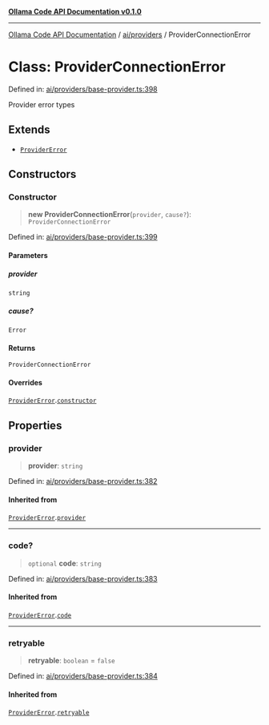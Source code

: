 [**Ollama Code API Documentation v0.1.0**](../../../README.md)

***

[Ollama Code API Documentation](../../../modules.md) / [ai/providers](../README.md) / ProviderConnectionError

# Class: ProviderConnectionError

Defined in: [ai/providers/base-provider.ts:398](https://github.com/erichchampion/ollama-code/blob/5f12b416589e9f978f73e54f8bfc9efaaaa273d1/ollama-code/src/ai/providers/base-provider.ts#L398)

Provider error types

## Extends

- [`ProviderError`](ProviderError.md)

## Constructors

### Constructor

> **new ProviderConnectionError**(`provider`, `cause?`): `ProviderConnectionError`

Defined in: [ai/providers/base-provider.ts:399](https://github.com/erichchampion/ollama-code/blob/5f12b416589e9f978f73e54f8bfc9efaaaa273d1/ollama-code/src/ai/providers/base-provider.ts#L399)

#### Parameters

##### provider

`string`

##### cause?

`Error`

#### Returns

`ProviderConnectionError`

#### Overrides

[`ProviderError`](ProviderError.md).[`constructor`](ProviderError.md#constructor)

## Properties

### provider

> **provider**: `string`

Defined in: [ai/providers/base-provider.ts:382](https://github.com/erichchampion/ollama-code/blob/5f12b416589e9f978f73e54f8bfc9efaaaa273d1/ollama-code/src/ai/providers/base-provider.ts#L382)

#### Inherited from

[`ProviderError`](ProviderError.md).[`provider`](ProviderError.md#provider)

***

### code?

> `optional` **code**: `string`

Defined in: [ai/providers/base-provider.ts:383](https://github.com/erichchampion/ollama-code/blob/5f12b416589e9f978f73e54f8bfc9efaaaa273d1/ollama-code/src/ai/providers/base-provider.ts#L383)

#### Inherited from

[`ProviderError`](ProviderError.md).[`code`](ProviderError.md#code)

***

### retryable

> **retryable**: `boolean` = `false`

Defined in: [ai/providers/base-provider.ts:384](https://github.com/erichchampion/ollama-code/blob/5f12b416589e9f978f73e54f8bfc9efaaaa273d1/ollama-code/src/ai/providers/base-provider.ts#L384)

#### Inherited from

[`ProviderError`](ProviderError.md).[`retryable`](ProviderError.md#retryable)
